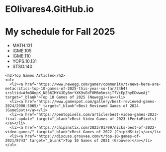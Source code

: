 # EOlivares4.GitHub.io
<!DOCTYPE html>
<html>
  <head>
    <!-- This shows up in the window title bar -->
    <title>My GitHub Pages Site</title>
  </head>
  <body>
    <!-- Everything "inside" the body tag shows up in the browser window -->
    <h1>My schedule for Fall 2025</h1>
    <ul>
      <li>MATH.131</li>
      <li>IGME.105</li>
      <li>IGME.110</li>
      <li>YOPS.10.131</li>
      <li>STSO.140</li>
    </ul>

    <h2>Top Games Articles</h2>
    <ul>
      <li><a href="https://www.newegg.com/gamer/community/t/news-here-are-metacritics-top-10-games-of-2025-this-year-so-far/2464?srsltid=AfmBOopK_NE66IMY4JEy8nrYXK9vEdF0M6m5nskjTfVcEpZhyEDwweAj" target="_blank">Top 10 Games of 2025 (Newegg)</a></li>
      <li><a href="https://www.gamespot.com/gallery/best-reviewed-games-2024/2900-5065/" target="_blank">Best Reviewed Games of 2024 (GameSpot)</a></li>
      <li><a href="https://pentopixels.com/article/best-video-games-2023-final-update" target="_blank">Best Video Games of 2023 (PentoPixels)</a></li>
      <li><a href="https://chipznstix.com/2023/01/09/nicks-best-of-2022-video-games/" target="_blank">Best Games of 2022 (ChipzNStix)</a></li>
      <li><a href="https://discuss.grouvee.com/t/top-10-games-of-2021/8743" target="_blank">Top 10 Games of 2021 (Grouvee)</a></li>
    </ul>
  </body>
</html>

